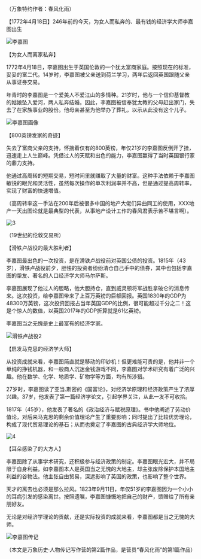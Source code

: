 （万象特约作者：春风化雨）

【1772年4月18日】246年前的今天，为女人而私奔的、最有钱的经济学大师李嘉图出生

![李嘉图](李嘉图.jpg)

【为女人而离家私奔】

1772年4月18日，李嘉图出生于英国伦敦的一个犹太富商家庭。按照现在的标准，妥妥的富二代。14岁时，李嘉图被父亲送到荷兰学习，两年后返回英国跟随父亲从事证券交易。

年青时的李嘉图是一个爱美人不爱江山的多情种。21岁时，他与一个信仰基督教的姑娘坠入爱河，两人私奔结婚。因此，李嘉图被信奉犹太教的父母赶出家门，失去了在家族事业的股份。他母亲甚至为他举办了葬礼，以示从此没有这个儿子。

![李嘉图画像](李嘉图画像.jpg)

【800英镑发家的奇迹】

失去了富商父亲的支持，怀揣着仅有的800英镑，年仅21岁的李嘉图反倒开了挂，迅速走上人生巅峰。凭借过人的天赋和出色的能力，李嘉图赢得了当时英国银行家的鼎力支持。

他通过高周转的短期交易，短时间里就赚取了大量的财富。这种手法依赖于李嘉图敏锐的眼光和灵活性，虽然每次操作的单次利润率并不高，但是通过提高周转率，实现了财富的快速增值。

（高周转率这一手法在200年后被很多中国的地产大佬们异曲同工的使用，XXX地产一天出图论就是最典型的代表，从事地产设计工作的春风君表示苦不堪言啊）。

![3](3.jpg)

（19世纪的伦敦交易所）

【滑铁卢战役的最大胜利者】

李嘉图最出色的一次投资，是在滑铁卢战役前对英国公债的投资。1815年（43岁），滑铁卢战役前夕，胆怯的投资者纷纷清仓自己手中的债券，其中也包括李嘉图的挚友、著名的人口经济学大师马尔萨斯。

李嘉图展现了他过人的胆略，他大胆持仓，直到威灵顿将军战胜拿破仑的消息传来。这次投资，给李嘉图带来了上百万英镑的巨额回报。英国1830年的GDP为48300万英镑，这次投资回报占当年英国GDP的比例，很可能超过千分之二！这是个惊人的数值，以英国2017年的GDP折算就是61亿英镑。

李嘉图当之无愧是史上最富有的经济学家。

![滑铁卢战役2](滑铁卢战役2.png)

【启发马克思的经济学大师】

从投资成就来看，李嘉图简直就是移动的印钞机！但更难能可贵的是，他并非一个单纯的挣钱机器，和一般商人沉迷金钱游戏不同，李嘉图对学术研究有着广泛的兴趣。他在数学、化学、地质学、矿物学等方面，均有所涉猎。

27岁时，李嘉图读了亚当.斯密的《国富论》，对经济学原理和经济政策产生了浓厚兴趣。37岁，他发表了第一篇经济学论文，引起学界关注，从此一发不可收拾。

1817年（45岁），他发表了著名的《政治经济与赋税原理》。书中他阐述了劳动价值论，对后来马克思的剩余价值理论产生了重要影响；同时提出了比较优势理论，构成了现代贸易理论的基石；从而也奠定了李嘉图的古典经济学大师地位。

![4](4.jpg)

【耳朵感染了的大方人】

李嘉图除了从事学术研究，还积极参与经济政策的制定。李嘉图眼光宏大，并不局限于自身利益。如李嘉图本人是英国当之无愧的大地主，却主张废除保护本国地主利益的谷物法。他主张自由贸易，深远影响了英国的政策，也影响了整个世界。

天才的离去也必须是那么拉风。1823年9月11日，年仅51岁的李嘉图因为一个小小的耳病引发的感染离世。按照遗嘱，李嘉图慷慨地把自己的财产，馈赠给了所有亲朋好友。

无论是对经济学理论的贡献，还是实际投资的成就来看，李嘉图都是当之无愧的大师。

![李嘉图传记](李嘉图传记.jpeg)

（本文是万象历史·人物传记写作营的第2篇作品，是营员“春风化雨”的第1篇作品）

